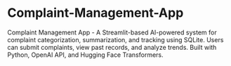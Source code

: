 # Complaint-Management-App
Complaint Management App - A Streamlit-based AI-powered system for complaint categorization, summarization, and tracking using SQLite. Users can submit complaints, view past records, and analyze trends. Built with Python, OpenAI API, and Hugging Face Transformers.
